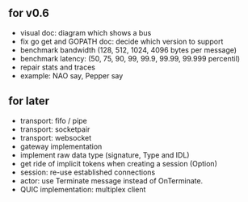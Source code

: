 for v0.6
--------

- visual doc: diagram which shows a bus
- fix go get and GOPATH doc: decide which version to support
- benchmark bandwidth (128, 512, 1024, 4096 bytes per message)
- benchmark latency: (50, 75, 90, 99, 99.9, 99.99, 99.999 percentil)
- repair stats and traces
- example: NAO say, Pepper say

for later
---------

- transport: fifo / pipe
- transport: socketpair
- transport: websocket
- gateway implementation
- implement raw data type (signature, Type and IDL)
- get ride of implicit tokens when creating a session (Option)
- session: re-use established connections
- actor: use Terminate message instead of OnTerminate.
- QUIC implementation: multiplex client
